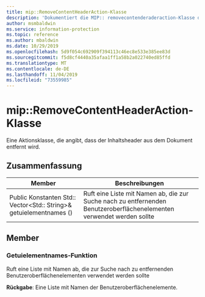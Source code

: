 ```yaml
---
title: mip::RemoveContentHeaderAction-Klasse
description: 'Dokumentiert die MIP:: removecontenderaderaction-Klasse des Microsoft Information Protection (MIP) SDK.'
author: msmbaldwin
ms.service: information-protection
ms.topic: reference
ms.author: mbaldwin
ms.date: 10/29/2019
ms.openlocfilehash: 5d9f054c692909f394113c46ec8e533e385ee83d
ms.sourcegitcommit: f5d8cf4440a35afaa1ff1a58b2a022740ed85ffd
ms.translationtype: MT
ms.contentlocale: de-DE
ms.lasthandoff: 11/04/2019
ms.locfileid: "73559985"
---
```

# <a name="class-mipremovecontentheaderaction"></a>mip::RemoveContentHeaderAction-Klasse 
Eine Aktionsklasse, die angibt, dass der Inhaltsheader aus dem Dokument entfernt wird.
  
## <a name="summary"></a>Zusammenfassung
 Member                        | Beschreibungen                                
--------------------------------|---------------------------------------------
Public Konstanten Std:: Vector\<Std:: String\>& getuielementnames ()  |  Ruft eine Liste mit Namen ab, die zur Suche nach zu entfernenden Benutzeroberflächenelementen verwendet werden sollte
  
## <a name="members"></a>Member
  
### <a name="getuielementnames-function"></a>Getuielementnames-Funktion
Ruft eine Liste mit Namen ab, die zur Suche nach zu entfernenden Benutzeroberflächenelementen verwendet werden sollte

  
**Rückgabe**: Eine Liste mit Namen der Benutzeroberflächenelemente.